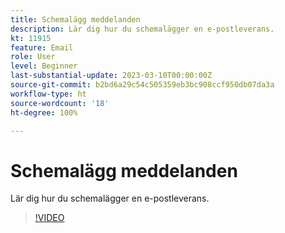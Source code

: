 ```yaml
---
title: Schemalägg meddelanden
description: Lär dig hur du schemalägger en e-postleverans.
kt: 11915
feature: Email
role: User
level: Beginner
last-substantial-update: 2023-03-10T00:00:00Z
source-git-commit: b2bd6a29c54c505359eb3bc908ccf950db07da3a
workflow-type: ht
source-wordcount: '18'
ht-degree: 100%

---
```



# Schemalägg meddelanden

Lär dig hur du schemalägger en e-postleverans.

>[!VIDEO](https://video.tv.adobe.com/v/3415919/?quality=12)
